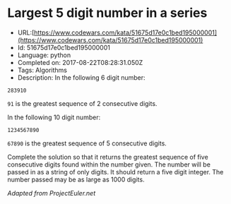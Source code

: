 # Largest 5 digit number in a series

 - URL:[https://www.codewars.com/kata/51675d17e0c1bed195000001](https://www.codewars.com/kata/51675d17e0c1bed195000001)
 - Id: 51675d17e0c1bed195000001
 - Language: python
 - Completed on: 2017-08-22T08:28:31.050Z
 - Tags: Algorithms
 - Description:
In the following 6 digit number:

```
283910
```

`91` is the greatest sequence of 2 consecutive digits.

In the following 10 digit number:
```
1234567890
```

`67890` is the greatest sequence of 5 consecutive digits.

Complete the solution so that it returns the greatest sequence of five consecutive digits found within the number given. The number will be passed in as a string of only digits. It should return a five digit integer. The number passed may be as large as 1000 digits. 

*Adapted from ProjectEuler.net*
